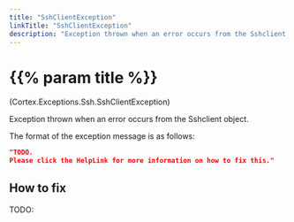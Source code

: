 ```yaml
---
title: "SshClientException"
linkTitle: "SshClientException"
description: "Exception thrown when an error occurs from the Sshclient object."
---
```


# {{% param title %}}

<p class="namespace">(Cortex.Exceptions.Ssh.SshClientException)</p>

Exception thrown when an error occurs from the Sshclient object.

The format of the exception message is as follows:

```json
"TODO.
Please click the HelpLink for more information on how to fix this."
```

## How to fix

TODO:
